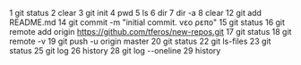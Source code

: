 1  git status
    2  clear
    3  git init
    4  pwd
    5  ls
    6  dir
    7  dir -a
    8  clear
   12  git add README.md
   14  git commit -m "initial commit. νεο ρεπο"
   15  git status
   16  git remote add origin https://github.com/tferos/new-repos.git
   17  git status
   18  git remote -v
   19  git push -u origin master
   20  git status
   22  git ls-files
   23  git status
   25  git log
   26  history
   28  git log --oneline
   29  history